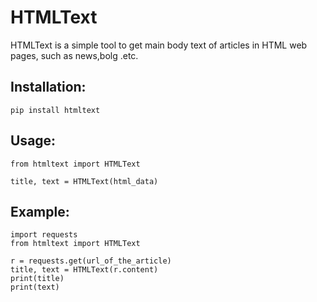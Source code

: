 HTMLText
=========
HTMLText is a simple tool to get main body text of articles in HTML web pages, such as news,bolg .etc.

Installation:
-------------
	pip install htmltext

Usage:
------
	from htmltext import HTMLText
	
	title, text = HTMLText(html_data)

Example:
--------
	import requests
	from htmltext import HTMLText
	
	r = requests.get(url_of_the_article)
	title, text = HTMLText(r.content)
	print(title)
	print(text)


